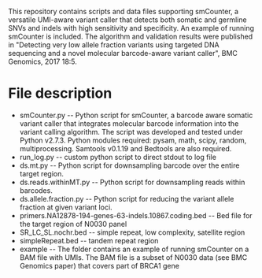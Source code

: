 This repository contains scripts and data files supporting smCounter, a versatile UMI-aware variant caller that detects both somatic and germline SNVs and indels with high sensitivity and specificity. An example of running smCounter is included. The algorithm and validation results were published in "Detecting very low allele fraction variants using targeted DNA sequencing and a novel molecular barcode-aware variant caller", BMC Genomics, 2017 18:5. 

# File description 
  * smCounter.py -- Python script for smCounter, a barcode aware somatic variant caller that integrates molecular barcode information into the variant calling algorithm. The script was developed and tested under Python v2.7.3. Python modules required: pysam, math, scipy, random, multiprocessing. Samtools v0.1.19 and Bedtools are also required. 
  * run_log.py -- custom python script to direct stdout to log file
  * ds.mt.py -- Python script for downsampling barcode over the entire target region. 
  * ds.reads.withinMT.py -- Python script for downsampling reads within barcodes. 
  * ds.allele.fraction.py -- Python script for reducing the variant allele fraction at given variant loci. 
  * primers.NA12878-194-genes-63-indels.10867.coding.bed -- Bed file for the target region of N0030 panel
  * SR_LC_SL.nochr.bed -- simple repeat, low complexity, satellite region
  * simpleRepeat.bed -- tandem repeat region
  * example -- The folder contains an example of running smCounter on a BAM file with UMIs. The BAM file is a subset of N0030 data (see BMC Genomics paper) that covers part of BRCA1 gene


